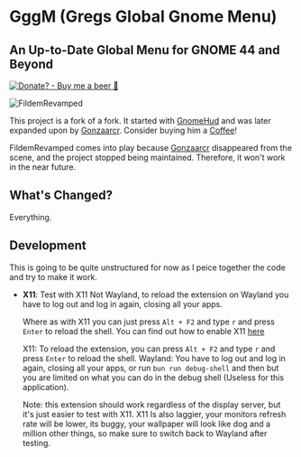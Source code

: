 # GggM (Gregs Global Gnome Menu)

## An Up-to-Date Global Menu for GNOME 44 and Beyond

[![Donate? - Buy me a beer 🍺](https://img.shields.io/badge/Donate%3F-Buy_me_a_beer_🍺-2ea44f)](https://www.buymeacoffee.com/GrzegorzManiak)

![FildemRevamped](https://github.com/GrzegorzManiak/FildemRevamped/assets/83783716/33b4aeba-4f46-4e2c-bbc0-8c022a13238f)

This project is a fork of a fork. It started with [GnomeHud](https://github.com/hardpixel/gnome-hud) and was later expanded upon by [Gonzaarcr](https://github.com/gonzaarcr). Consider buying him a [Coffee](https://buymeacoffee.com/gonza)!

FildemRevamped comes into play because [Gonzaarcr](https://github.com/gonzaarcr) disappeared from the scene, and the project stopped being maintained. Therefore, it won't work in the near future.

## What's Changed?

Everything. 

## Development

This is going to be quite unstructured for now as I peice together the code and try to make it work. 

- **X11**: Test with X11 Not Wayland, to reload the extension on Wayland you have to log out
    and log in again, closing all your apps.

    Where as with X11 you can just press `Alt + F2` and type `r` and press `Enter` to reload the shell.
    You can find out how to enable X11 [here](https://unix.stackexchange.com/a/336227)

    X11: To reload the extension, you can press `Alt + F2` and type `r` and press `Enter` to reload the shell.
    Wayland: You have to log out and log in again, closing all your apps, or run `bun run debug-shell` and then
    but you are limited on what you can do in the debug shell (Useless for this application).

    Note: this extension should work regardless of the display server, but it's just easier to test with X11.
    X11 Is also laggier, your monitors refresh rate will be lower, its buggy, your wallpaper will look like
    dog and a million other things, so make sure to switch back to Wayland after testing.
        
